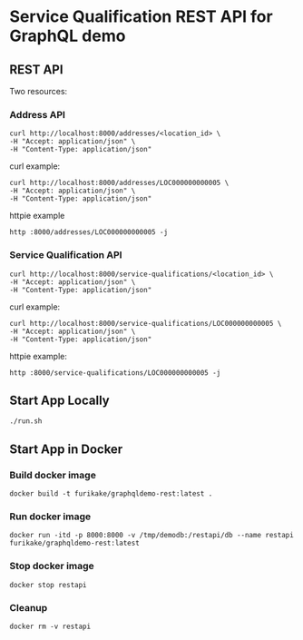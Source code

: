 # Service Qualification REST API for GraphQL demo

## REST API

Two resources:

### Address API

```
curl http://localhost:8000/addresses/<location_id> \
-H "Accept: application/json" \
-H "Content-Type: application/json"
```

curl example:

```
curl http://localhost:8000/addresses/LOC000000000005 \
-H "Accept: application/json" \
-H "Content-Type: application/json"
```

httpie example

```
http :8000/addresses/LOC000000000005 -j
```

### Service Qualification API

```
curl http://localhost:8000/service-qualifications/<location_id> \
-H "Accept: application/json" \
-H "Content-Type: application/json"
```

curl example:

```
curl http://localhost:8000/service-qualifications/LOC000000000005 \
-H "Accept: application/json" \
-H "Content-Type: application/json"
```

httpie example:

```
http :8000/service-qualifications/LOC000000000005 -j
```

## Start App Locally

```
./run.sh
```

## Start App in Docker

### Build docker image

```
docker build -t furikake/graphqldemo-rest:latest .
```

### Run docker image

```
docker run -itd -p 8000:8000 -v /tmp/demodb:/restapi/db --name restapi furikake/graphqldemo-rest:latest
```

### Stop docker image

```
docker stop restapi
```

### Cleanup

```
docker rm -v restapi
```